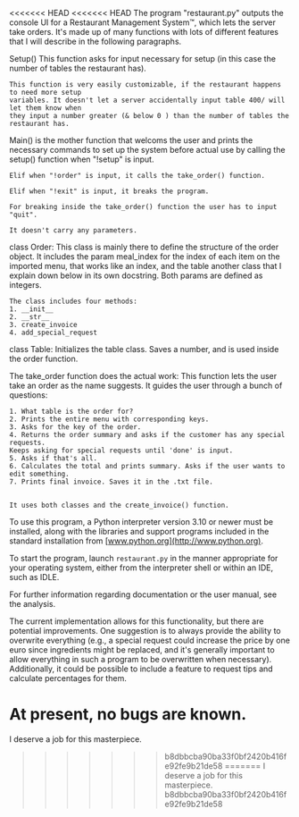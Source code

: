 <<<<<<< HEAD
<<<<<<< HEAD
The program "restaurant.py" outputs the console UI for a Restaurant Management System™, which lets the server take orders.
It's made up of many functions with lots of different features that I will describe in the following paragraphs.

Setup() This function asks for input necessary for setup (in this case the number of tables the restaurant has).

    This function is very easily customizable, if the restaurant happens to need more setup 
    variables. It doesn't let a server accidentally input table 400/ will let them know when
    they input a number greater (& below 0 ) than the number of tables the restaurant has.


Main() is the mother function that welcoms the user and prints the necessary commands to set up 
the system before actual use by calling the setup() function when "!setup" is input.
     
    Elif when "!order" is input, it calls the take_order() function.
    
    Elif when "!exit" is input, it breaks the program. 
    
    For breaking inside the take_order() function the user has to input "quit".
    
    It doesn't carry any parameters.

class Order: 
This class is mainly there to define the structure of the order object. It includes the param 
meal_index for the index of each item on the imported menu, that works like an index, and the 
table another class that I explain down below in its own docstring. Both params are defined as
integers.

    The class includes four methods: 
    1. __init__
    2. __str__
    3. create_invoice
    4. add_special_request

class Table:
Initializes the table class. Saves a number, and is used inside the order function.

The take_order function does the actual work:
This function lets the user take an order as the name suggests.
    It guides the user through a bunch of questions:
    
    1. What table is the order for?
    2. Prints the entire menu with corresponding keys.
    3. Asks for the key of the order.
    4. Returns the order summary and asks if the customer has any special requests.
    Keeps asking for special requests until 'done' is input.
    5. Asks if that's all.
    6. Calculates the total and prints summary. Asks if the user wants to edit something.
    7. Prints final invoice. Saves it in the .txt file.
    
       
    It uses both classes and the create_invoice() function.

To use this program, a Python interpreter version 3.10 or newer must be installed, along with the libraries and support programs included in the standard installation from [www.python.org](http://www.python.org).

To start the program, launch `restaurant.py` in the manner appropriate for your operating system, either from the interpreter shell or within an IDE, such as IDLE.

For further information regarding documentation or the user manual, see the analysis.

The current implementation allows for this functionality, but there are potential improvements. One suggestion is to always provide the ability to overwrite everything (e.g., a special request could increase the price by one euro since ingredients might be replaced, and it's generally important to allow everything in such a program to be overwritten when necessary). Additionally, it could be possible to include a feature to request tips and calculate percentages for them.

At present, no bugs are known.
=======
I deserve a job for this masterpiece.
>>>>>>> b8dbbcba90ba33f0bf2420b416fe92fe9b21de58
=======
I deserve a job for this masterpiece.
>>>>>>> b8dbbcba90ba33f0bf2420b416fe92fe9b21de58
